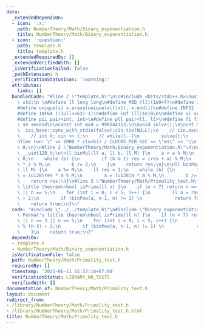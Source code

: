 ```yaml
---
data:
  _extendedDependsOn:
  - icon: ':x:'
    path: NumberTheory/Math/Binary_exponentiation.h
    title: NumberTheory/Math/Binary_exponentiation.h
  - icon: ':question:'
    path: template.h
    title: template.h
  _extendedRequiredBy: []
  _extendedVerifiedWith: []
  _isVerificationFailed: false
  _pathExtension: h
  _verificationStatusIcon: ':warning:'
  attributes:
    links: []
  bundledCode: "#line 2 \"template.h\"\n\n#include <bits/stdc++.h>\nusing namespace\
    \ std;\n \n#define ll long long\n#define MOD (ll)(1e9+7)\n#define all(x) (x).begin(),(x).end()\n\
    #define unique(x) x.erase(unique(all(x)), x.end())\n#define INF32 ((1ull<<31)-1)\n\
    #define INF64 ((1ull<<63)-1)\n#define inf (ll)1e18\n\n#define vi vector<int>\n\
    #define pii pair<int, int>\n#define pll pair<ll, ll>\n#define fi first\n#define\
    \ se second\n\nconst int mod = 998244353;\n\nvoid solve();\n\nint main(){\n  \
    \  ios_base::sync_with_stdio(false);cin.tie(NULL);\n    // cin.exceptions(cin.failbit);\n\
    \    // int t; cin >> t;\n    // while(t--)\n        solve();\n    cerr << \"\\\
    nTime run: \" << 1000 * clock() / CLOCKS_PER_SEC << \"ms\" << '\\n';\n    return\
    \ 0;\n}\n#line 2 \"NumberTheory/Math/Binary_exponentiation.h\"\n\nusing u128 =\
    \ __uint128_t;\n\nll binMul(ll a, ll b, ll M) {\n    a = a % M;\n    ll res =\
    \ 0;\n    while (b) {\n        if (b & 1) res = (res + a) % M;\n        a = a\
    \ * 2 % M;\n        b /= 2;\n    }\n    return res;\n}\n\nll binPow(ll a, ll b,\
    \ ll M) {\n    a %= M;\n    ll res = 1;\n    while (b) {\n        if (b & 1) res\
    \ = (u128)res * a % M;\n        a = (u128)a * a % M;\n        b /= 2;\n    }\n\
    \    return res;\n}\n#line 3 \"NumberTheory/Math/Primality_test.h\"\n\n// Fermat's\
    \ little theorem\nbool isPrime(ll n) {\n    if (n < 7) return n == 2 || n == 3\
    \ || n == 5;\n    for (int i = 0; i < 5; i++) {\n        ll a = rand() % (n-3)\
    \ + 2;\n        if (binPow(a, n-1, n) != 1) \n            return false;\n    }\n\
    \    return true;\n}\n"
  code: "#include \"../../template.h\"\n#include \"Binary_exponentiation.h\"\n\n//\
    \ Fermat's little theorem\nbool isPrime(ll n) {\n    if (n < 7) return n == 2\
    \ || n == 3 || n == 5;\n    for (int i = 0; i < 5; i++) {\n        ll a = rand()\
    \ % (n-3) + 2;\n        if (binPow(a, n-1, n) != 1) \n            return false;\n\
    \    }\n    return true;\n}"
  dependsOn:
  - template.h
  - NumberTheory/Math/Binary_exponentiation.h
  isVerificationFile: false
  path: NumberTheory/Math/Primality_test.h
  requiredBy: []
  timestamp: '2025-06-11 15:37:14+07:00'
  verificationStatus: LIBRARY_NO_TESTS
  verifiedWith: []
documentation_of: NumberTheory/Math/Primality_test.h
layout: document
redirect_from:
- /library/NumberTheory/Math/Primality_test.h
- /library/NumberTheory/Math/Primality_test.h.html
title: NumberTheory/Math/Primality_test.h
---
```


